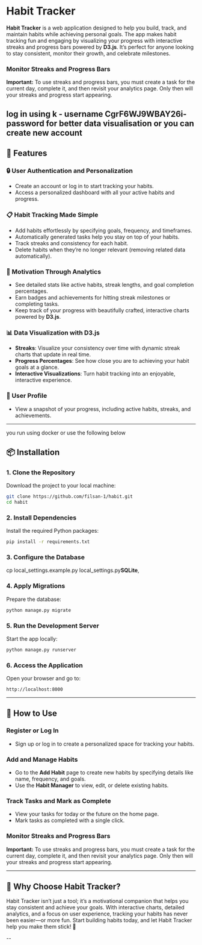 # Habit Tracker

**Habit Tracker** is a web application designed to help you build, track, and maintain habits while achieving personal goals. The app makes habit tracking fun and engaging by visualizing your progress with interactive streaks and progress bars powered by **D3.js**. It’s perfect for anyone looking to stay consistent, monitor their growth, and celebrate milestones.
### Monitor Streaks and Progress Bars
**Important:** To use streaks and progress bars, you must create a task for the current day, complete it, and then revisit your analytics page. Only then will your streaks and progress start appearing.


log in using 
k - username 
CgrF6WJ9WBAY26i- password 
for better data visualisation or you can create new account
---

## 🚀 Features

### 🔒 User Authentication and Personalization
- Create an account or log in to start tracking your habits.
- Access a personalized dashboard with all your active habits and progress.

### 📋 Habit Tracking Made Simple
- Add habits effortlessly by specifying goals, frequency, and timeframes.
- Automatically generated tasks help you stay on top of your habits.
- Track streaks and consistency for each habit.
- Delete habits when they’re no longer relevant (removing related data automatically).

### 🎯 Motivation Through Analytics
- See detailed stats like active habits, streak lengths, and goal completion percentages.
- Earn badges and achievements for hitting streak milestones or completing tasks.
- Keep track of your progress with beautifully crafted, interactive charts powered by **D3.js**.

### 📊 Data Visualization with D3.js
- **Streaks**: Visualize your consistency over time with dynamic streak charts that update in real time.
- **Progress Percentages**: See how close you are to achieving your habit goals at a glance.
- **Interactive Visualizations**: Turn habit tracking into an enjoyable, interactive experience.

### 👤 User Profile
- View a snapshot of your progress, including active habits, streaks, and achievements.

---
 you run using docker  or use the following below
## 📦 Installation

### 1. Clone the Repository
Download the project to your local machine:
```bash
git clone https://github.com/filsan-1/habit.git
cd habit
```

### 2. Install Dependencies
Install the required Python packages:
```bash
pip install -r requirements.txt
```

### 3. Configure the Database
cp local_settings.example.py local_settings.py**SQLite**,

### 4. Apply Migrations
Prepare the database:
```bash
python manage.py migrate
```

### 5. Run the Development Server
Start the app locally:
```bash
python manage.py runserver
```

### 6. Access the Application
Open your browser and go to:
```plaintext
http://localhost:8000
```

---

## 🌟 How to Use

### Register or Log In
- Sign up or log in to create a personalized space for tracking your habits.

### Add and Manage Habits
- Go to the **Add Habit** page to create new habits by specifying details like name, frequency, and goals.
- Use the **Habit Manager** to view, edit, or delete existing habits.

### Track Tasks and Mark as Complete
- View your tasks for today or the future on the home page.
- Mark tasks as completed with a single click.

### Monitor Streaks and Progress Bars
**Important:** To use streaks and progress bars, you must create a task for the current day, complete it, and then revisit your analytics page. Only then will your streaks and progress start appearing.

---

## 🎉 Why Choose Habit Tracker?

Habit Tracker isn’t just a tool; it’s a motivational companion that helps you stay consistent and achieve your goals. With interactive charts, detailed analytics, and a focus on user experience, tracking your habits has never been easier—or more fun. Start building habits today, and let Habit Tracker help you make them stick! 🚀

--
